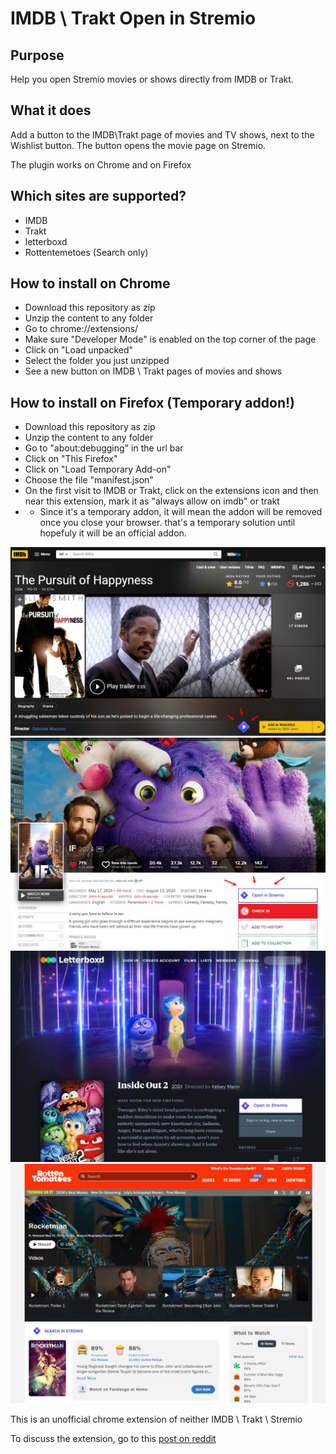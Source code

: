 # IMDB \ Trakt Open in Stremio

## Purpose

Help you open Stremio movies or shows directly from IMDB or Trakt.

## What it does

Add a button to the IMDB\Trakt page of movies and TV shows, next to the Wishlist button. The button opens the movie page on Stremio.

The plugin works on Chrome and on Firefox

## Which sites are supported?

- IMDB
- Trakt
- letterboxd
- Rottentemetoes (Search only)

## How to install on Chrome

- Download this repository as zip
- Unzip the content to any folder
- Go to chrome://extensions/
- Make sure "Developer Mode" is enabled on the top corner of the page
-  Click on "Load unpacked" 
- Select the folder you just unzipped
- See a new button on IMDB \ Trakt pages of movies and shows

## How to install on Firefox (Temporary addon!)

- Download this repository as zip
- Unzip the content to any folder
- Go to "about:debugging" in the url bar 
- Click on "This Firefox"
- Click on "Load Temporary Add-on"
- Choose the file "manifest.json"
- On the first visit to IMDB or Trakt, click on the extensions icon and then near this extension, mark it as "always allow on imdb" or trakt
- * Since it's a temporary addon, it will mean the addon will be removed once you close your browser. that's a temporary solution until hopefuly it will be an official addon.

![Screenshot](screenshot-stremio-imdb.webp)
![Screenshot 2](screenshot-stremio-trakt.webp)
![Screenshot 3](screenshot-stremio-letterboxd.jpg)
![Screenshot 4](screenshot-stremio-rt.jpg)

This is an unofficial chrome extension of neither IMDB \ Trakt \ Stremio

To discuss the extension, go to this [post on reddit](https://www.reddit.com/r/StremioAddons/comments/1dtvjmk/chrome_extension_open_the_movie_in_stremio/)